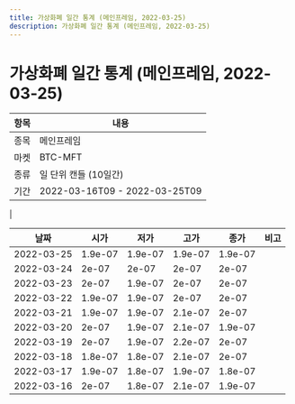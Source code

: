```yaml
---
title: 가상화폐 일간 통계 (메인프레임, 2022-03-25)
description: 가상화폐 일간 통계 (메인프레임, 2022-03-25)
---
```


가상화폐 일간 통계 (메인프레임, 2022-03-25)
===

|항목|내용|
|--|--|
|종목|메인프레임|
|마켓|BTC-MFT|
|종류|일 단위 캔들 (10일간)|
|기간|2022-03-16T09 - 2022-03-25T09
|

|날짜|시가|저가|고가|종가|비고|
|--|--|--|--|--|--|
|2022-03-25|1.9e-07|1.9e-07|1.9e-07|1.9e-07|    |
|2022-03-24|2e-07|2e-07|2e-07|2e-07|    |
|2022-03-23|2e-07|1.9e-07|2e-07|2e-07|    |
|2022-03-22|1.9e-07|1.9e-07|2e-07|2e-07|    |
|2022-03-21|1.9e-07|1.9e-07|2.1e-07|2e-07|    |
|2022-03-20|2e-07|1.9e-07|2.1e-07|1.9e-07|    |
|2022-03-19|2e-07|1.9e-07|2.2e-07|2e-07|    |
|2022-03-18|1.8e-07|1.8e-07|2.1e-07|2e-07|    |
|2022-03-17|1.9e-07|1.8e-07|1.9e-07|1.8e-07|    |
|2022-03-16|2e-07|1.8e-07|2.1e-07|1.9e-07|    |
